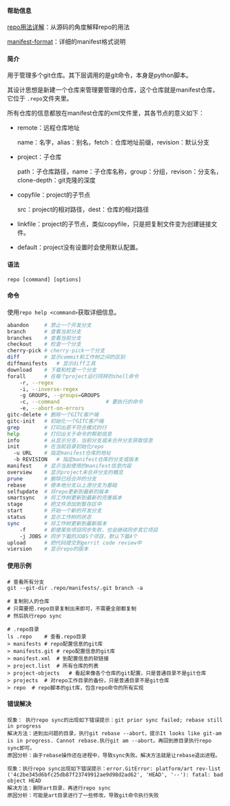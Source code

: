 #### 帮助信息

[repo用法详解](https://blog.csdn.net/sunweizhong1024/article/details/8055372)：从源码的角度解释repo的用法

[manifest-format](https://github.com/esrlabs/git-repo/blob/stable/docs/manifest-format.txt)：详细的manifest格式说明

#### 简介

用于管理多个git仓库。其下层调用的是git命令，本身是python脚本。

其设计思想是新建一个仓库来管理要管理的仓库，这个仓库就是manifest仓库，它位于 `.repo`文件夹里。

所有仓库的信息都放在manifest仓库的xml文件里，其各节点的意义如下：

- remote：远程仓库地址

  name：名字，alias：别名，fetch：仓库地址前缀，revision：默认分支

- project：子仓库

  path：子仓库路径，name：子仓库名称，group：分组，revison：分支名，clone-depth：git克隆的深度

- copyfile：project的子节点

  src：project的相对路径，dest：仓库的相对路径

- linkfile：project的子节点，类似copyfile，只是把复制文件变为创建链接文件。

- default：project没有设置时会使用默认配置。

#### 语法

`repo [command] [options]`

#### 命令

使用`repo help <command>`获取详细信息。

```bash
abandon		# 禁止一个开发分支
branch		# 查看当前分支
branches	# 查看当前分支
checkout	# 检查一个分支
cherry-pick	# cherry-pick一个分支
diff		# 显示commit和工作树之间的区别
diffmanifests	# 显示diff工具
download	# 下载和检查一个分支
forall		# 在每个project运行同样的shell命令
	-r, --regex
	-i, --inverse-regex
	-g GROUPS, --groups=GROUPS
	-c, --command				# 要执行的命令
	-e, --abort-on-errors
gitc-delete	# 删除一个GITC客户端
gitc-init	# 初始化一个GITC客户端
grep		# 打印出若干符合模式的行
help		# 打印出关于命令的帮助信息
info		# 从显示分支，当前分支或未合并分支获取信息
init		# 在当前目录初始化repo
  -u URL	# 指定manifest仓库的地址
  -b REVISION	# 指定manifest仓库的分支或版本
manifest	# 显示当前使用的manifest信息内容
overview	# 显示project未合并分支的概览
prune		# 删除已经合并的分支
rebase		# 使本地分支以上游分支为基础
selfupdate	# 将repo更新到最新的版本
smartsync	# 将工作树更新到最新的完善版本
stage		# 把文件添加到暂存区中
start		# 开始一个新的开发分支
status		# 显示工作树的状态
sync		# 将工作树更新到最新版本
	-f 		# 即使某些项目同步失败，也会继续同步其它项目
	-j JOBS	# 同步下载的JOBS个项目，默认下载4个
upload		# 把代码提交到gerrit code review中
viersion	# 显示repo的版本
```

#### 使用示例

```
# 查看所有分支
git --git-dir .repo/manifests/.git branch -a

# 复制别人的仓库
# 只需要把.repo目录复制出来即可，不需要全部都复制
# 然后执行repo sync

# .repo目录
ls .repo	# 查看.repo目录
> manifests	# repo配置信息的git库
> manifests.git	# repo配置信息的git库
> manifest.xml	# 到配置信息的软链接
> project.list	# 所有仓库的列表
> project-objects	# 看起来像各个仓库的git配置，只是普通目录不是git仓库
> projects	# 对repo工作目录的备份，只是普通目录不是git仓库
> repo	# repo脚本的git库，包含repo命令的所有实现
```

#### 错误解决

```
现象： 执行repo sync的出现如下错误提示：git prior sync failed; rebase still in progress
解决方法：进到出问题的目录，执行git rebase --abort，提示It looks like git-am is in progress. Cannot rebase.执行git am --abort。再回到原目录执行repo sync即可。
原因分析：由于rebase操作还在进程中，导致sync失败。解决方法就是让rebase退出进程。
```

```
现象：执行repo sync出现如下错误提示：error.GitError: platform/art rev-list ('4c2be345d6bfc25db87f23749912ae9d98d2ad62', 'HEAD', '--'): fatal: bad object HEAD
解决方法：删除art目录，再进行repo sync
原因分析：可能是art目录进行了一些修改，导致git命令执行失败
```

